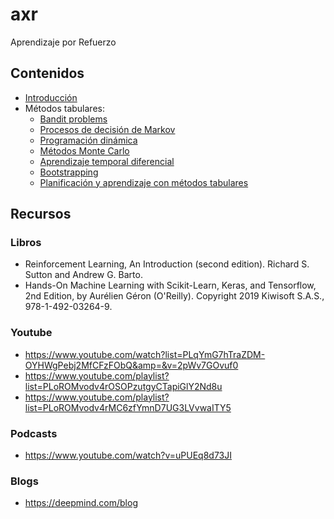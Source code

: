 # axr

Aprendizaje por Refuerzo

## Contenidos

- [Introducción](./00_intro.ipynb)
- Métodos tabulares:
  - [Bandit problems](./01_bandit.ipynb)
  - [Procesos de decisión de Markov](./02_mdp.ipynb)
  - [Programación dinámica](./03_dp.ipynb)
  - [Métodos Monte Carlo](./04_mcm.ipynb)
  - [Aprendizaje temporal diferencial](./05_tdl.ipynb)
  - [Bootstrapping](./06_msbm.ipynb)
  - [Planificación y aprendizaje con métodos tabulares](./07_tab.ipynb)

## Recursos

### Libros

- Reinforcement Learning, An Introduction (second edition). Richard S. Sutton and Andrew G. Barto.
- Hands-On Machine Learning with Scikit-Learn, Keras, and Tensorflow, 2nd Edition, by Aurélien Géron (O'Reilly). Copyright 2019 Kiwisoft S.A.S., 978-1-492-03264-9.

### Youtube

- https://www.youtube.com/watch?list=PLqYmG7hTraZDM-OYHWgPebj2MfCFzFObQ&amp=&v=2pWv7GOvuf0
- https://www.youtube.com/playlist?list=PLoROMvodv4rOSOPzutgyCTapiGlY2Nd8u
- https://www.youtube.com/playlist?list=PLoROMvodv4rMC6zfYmnD7UG3LVvwaITY5

### Podcasts

- https://www.youtube.com/watch?v=uPUEq8d73JI

### Blogs

- https://deepmind.com/blog

